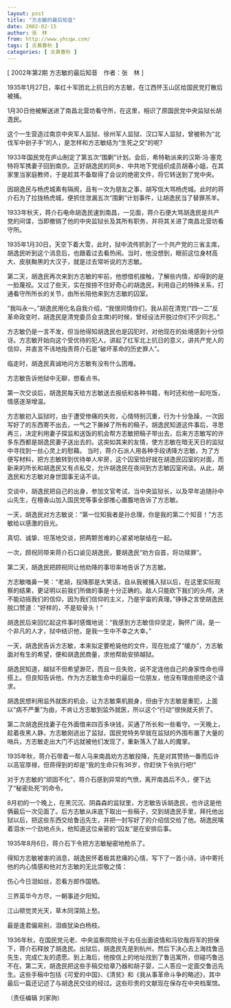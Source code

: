 ```yaml
---
layout: post
title: "方志敏的最后知音"
date: 2002-02-15
author: 张　林
from: http://www.yhcqw.com/
tags: [ 炎黄春秋 ]
categories: [ 炎黄春秋 ]
---
```



[ 2002年第2期 方志敏的最后知音　作者：张　林 ]

1935年1月27日，率红十军团北上抗日的方志敏，在江西怀玉山区给国民党打散后被捕。

1月30日他被解送进了南昌北营坊看守所，在这里，相识了原国民党中央监狱长胡逸民。

这个一生营造过南京中央军人监狱、徐州军人监狱、汉口军人监狱，曾被称为“北伐军中刽子手”的人，是怎样和方志敏结为“生死之交”的呢?


1933年国民党在庐山制定了第五次“围剿”计划。会后，希特勒派来的汉斯·冯·塞克特将军携妻子回到南京。正好胡逸民的同乡、中共地下党组织成员胡春小姐，在其家里当家庭教师，于是趁其不备取得了会议的绝密文件，将它转送到了党中央。

因胡逸民与杨虎城素有隔阂，且有一次为朋友之事，胡写信大骂杨虎城。此时的蒋介石为了拉拢杨虎城，便抓住泄漏五次“围剿“计划事件，让胡逸民当了替罪羔羊。

1933年秋天，蒋介石电命胡逸民速到南昌，一见面，蒋介石便大骂胡逸民是共产党的间谍，当即撤销了他的中央监狱长及其所有职务，并将其关进了南昌北营坊看守所。


1935年1月30日，天空下着大雪，此时，狱中流传抓到了一个共产党的三省主席，胡逸民听到这个消息后，也跟着过去看热闹。当时，他没想到，眼前这位身材高大、皮肤黝黑的大汉子，就是过去常听说的方志敏。


第二天，胡逸民再次来到方志敏的牢前，他想借机接触，了解些内情，却得到的是一脸蔑视。又过了些天，实在按捺不住好奇心的胡逸民，利用自己的特殊关系，打通看守所所长的关节，由所长陪他来到方志敏的囚室。

“我叫永一。”胡逸民用化名自我介绍，“我很同情你们，我从前在清党(“四一二”反革命政变时，胡逸民是清党委员会主席)的时候，曾经设法开脱过你们不少同志。”


方志敏仍是一言不发，但当他得知胡逸民也是囚犯时，对他现在的处境感到十分惊讶。方志敏开始向这个受优待的犯人，讲起了红军北上抗日的意义，讲共产党人的信仰，并直言不讳地指责蒋介石是“破坏革命的历史罪人”。

临走时，胡逸民真诚地问方志敏有没有什么困难。

方志敏告诉他狱中无聊，想看点书。

第一次交谈后，胡逸民每天给方志敏送去报纸和各种书籍，有时还和他一起吃饭，情感逐渐增温。


方志敏初入监狱时，由于遭受惨痛的失败，心情特别沉重，行为十分急躁，一次因写好了的东西寄不出去，一气之下撕掉了所有的稿子。胡逸民知道这件事后，寻思再三，决定利用妻子探监和送饭的机会帮方志敏把稿子带出去，后来方志敏写的许多东西都是胡逸民妻子送出去的。这突如其来的友情，使方志敏在暗无天日的监狱中寻找到一丝心灵上的慰藉。 
当时，蒋介石派人用各种手段诱降方志敏，为了方便写材料，把方志敏转到优待单人牢房，这个囚室恰好就在胡逸民囚室的对面，而新来的所长和胡逸民又有点私交，允许胡逸民在夜间到方志敏囚室闲谈。从此，胡逸民和方志敏对身世国事无话不谈。

交谈中，胡逸民把自己的出身，参加文官考试，当中央监狱长，以及早年追随孙中山先生，在檀香山加入国民党等事全部推心置腹地告诉了方志敏。

一天，胡逸民对方志敏说：“第一位知我者是孙总理，你是我的第二个知音！”方志敏给以感激的目光。

真切、诚挚、坦荡地交谈，把两颗苦难的心紧紧地联结在一起。

一次，顾祝同带来蒋介石口谕见胡逸民，要胡逸民“劝方自首，将功赎罪”。

第二天，胡逸民把顾祝同让他劝降的事坦率地告诉了方志敏。


方志敏嗤鼻一笑：“老胡，投降那是大笑话，自从我被捕入狱以后，在这里实际观察的结果，更证明以前我们所做的事是十分正确的。敌人只能砍下我们的头颅，决不能动摇我们的信仰，因为我们信仰的主义，乃是宇宙的真理。”铮铮之言使胡逸民脱口赞道：“好样的，不是软骨头！”

胡逸民后来回忆起这件事时感慨地说：“我感到方志敏信仰坚定，胸怀广阔，是一个非凡的人才，狱中结识他，是我一生中不幸之大幸。”

一天，胡逸民告诉方志敏，本来拟定要枪毙他的文件，现在批成了“缓办”，方志敏面对有生的希望，便和胡逸民商量，求他帮助安排越狱。

胡逸民知道，越狱不但希望渺茫，而且一旦失败，说不定连他自己的身家性命也得搭上。但良知告诉他，作为方志敏生命中的最后一位朋友，他没有理由拒绝这个请求。

胡逸民想利用监外就医的机会，让方志敏乘机脱身，但由于方志敏是重犯，上面以“病不严重”为由，不肯让方志敏到监外就医，所以这个“行动”很快就夭折了。


第二次胡逸民找妻子在外面借来四百多块钱，买通了所长和一些看守。一天晚上，趁着夜黑人静，方志敏刚逃出了监狱，国民党特务早就在监狱的外围布置了大量的哨兵，方志敏走出大门不远就被他们发现了，重新落入了敌人的魔掌。

1935年秋，蒋介石带着一帮人马来南昌劝方志敏投降，先是对其赞扬一番而后许以高官厚禄，但蒋得到的却是“我的生命只有36岁，你赶快下令执行吧!”

对于方志敏的“顽固不化”，蒋介石感到异常的气愤，离开南昌后不久，便下达了“秘密处死”的命令。


8月初的一个晚上，在黑沉沉、阴森森的监狱里，方志敏告诉胡逸民，也许这是他俩最后一次见面了。后方志敏从床底下取出一些稿子，交到胡逸民手里，拜托他出狱以后，把这些东西交给鲁迅先生，并把一封写好了的介绍信交给了他。胡逸民噙着泪水一个劲地点头，他知道这位亲密的“囚友”是在安排后事。

1935年8月6日，蒋介石下令把方志敏秘密地枪杀了。

得知方志敏被害的消息，胡逸民怀着极其悲痛的心情，写下了一首小诗，诗中寄托他的内心情感和他对方志敏的无比崇敬之情：

伤心今日泪如丝，忍看方郎作国牺。

三界英华今方尽，一朝事迹夕阳知。

江山顿觉灵光天，草木同深陌上愁。

最是逢君偏易别，泪痕犹染白杨枝。


1936年秋，在国民党元老、中央监察院院长于右任出面说情和冯钦哉将军的担保下，蒋介石释放了胡逸民。出狱后，胡逸民先是到杭州，然后下决心去上海找鲁迅先生，完成亡友的遗愿。到上海后，他按信上的地址找到了鲁迅寓所，但碰巧鲁迅不在。第二天，胡逸民把这些手稿交给章乃器和胡子婴，二人答应一定面交鲁迅先生。这些手稿中包括《可爱的中国》、《清贫》和《我从事革命斗争的略述》，其中最后一篇还记述了与胡逸民交往的经过。这些珍贵的文献现在保存在中央档案馆。

（责任编辑 刘家驹）


